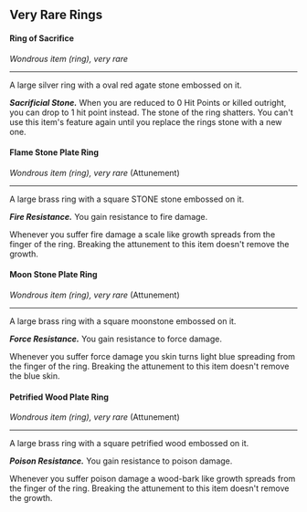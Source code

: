 ## Very Rare Rings


#### Ring of Sacrifice
*Wondrous item (ring), very rare*
___
A large silver ring with a oval red agate stone embossed on it.

***Sacrificial Stone.***
When you are reduced to 0 Hit Points or killed outright, you can drop to 1 hit point instead. The stone of the ring shatters. You can't use this item's feature again until you replace the rings stone with a new one.


#### Flame Stone Plate Ring
*Wondrous item (ring), very rare* (Attunement)
___
A large brass ring with a square STONE stone embossed on it.

***Fire Resistance.***
You gain resistance to fire damage.

Whenever you suffer fire damage a scale like growth spreads from the finger of the ring. Breaking the attunement to this item doesn't remove the growth.


#### Moon Stone Plate Ring
*Wondrous item (ring), very rare* (Attunement)
___
A large brass ring with a square moonstone embossed on it.

***Force Resistance.***
You gain resistance to force damage.

Whenever you suffer force damage you skin turns light blue spreading from the finger of the ring. Breaking the attunement to this item doesn't remove the blue skin.


#### Petrified Wood Plate Ring
*Wondrous item (ring), very rare* (Attunement)
___
A large brass ring with a square petrified wood embossed on it.

***Poison Resistance.***
You gain resistance to poison damage.

Whenever you suffer poison damage a wood-bark like growth spreads from the finger of the ring. Breaking the attunement to this item doesn't remove the growth.